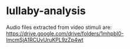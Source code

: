 # lullaby-analysis

Audio files extracted from video stimuli are:
https://drive.google.com/drive/folders/1mhpbI0-lmcmSjA1RCUvUruKPL9zZp4wt
